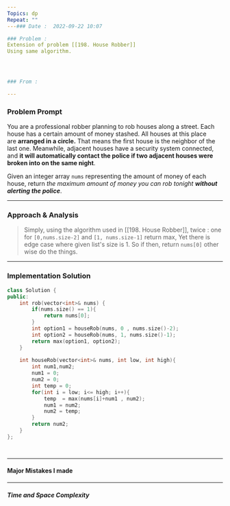 ```yaml
---
Topics: dp
Repeat: ""
---### Date :  2022-09-22 10:07

### Problem : 
Extension of problem [[198. House Robber]]
Using same algorithm.




### From :

---
```

### Problem Prompt
You are a professional robber planning to rob houses along a street. Each house has a certain amount of money stashed. All houses at this place are **arranged in a circle.** That means the first house is the neighbor of the last one. Meanwhile, adjacent houses have a security system connected, and **it will automatically contact the police if two adjacent houses were broken into on the same night**.

Given an integer array `nums` representing the amount of money of each house, return _the maximum amount of money you can rob tonight **without alerting the police**_.


---
### Approach & Analysis
>Simply, using the algorithm used in [[198. House Robber]], twice : one for `[0,nums.size-2]` and `[1, nums.size-1]`
>return max, Yet there is edge case where given list's size is 1. So if then, return `nums[0]` other wise do the things.

---
### Implementation Solution
```cpp
class Solution {
public:
    int rob(vector<int>& nums) {
        if(nums.size() == 1){
            return nums[0];
        }
        int option1 = houseRob(nums, 0 , nums.size()-2);
        int option2 = houseRob(nums, 1, nums.size()-1);
        return max(option1, option2);
    }
    
    int houseRob(vector<int>& nums, int low, int high){
        int num1,num2;
        num1 = 0;
        num2 = 0;
        int temp = 0;
        for(int i = low; i<= high; i++){
            temp  = max(nums[i]+num1 , num2);
            num1 = num2;
            num2 = temp;
        }
        return num2;
    }
};




```
---
#### Major Mistakes I made



---
##### Time and Space Complexity


